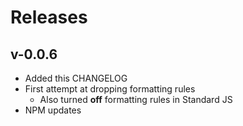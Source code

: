 # Releases

## v-0.0.6

- Added this CHANGELOG
- First attempt at dropping formatting rules
	- Also turned **off** formatting rules in Standard JS
- NPM updates